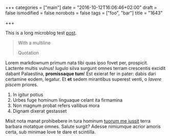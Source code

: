 +++
categories = ["main"]
date = "2016-10-12T16:06:46+02:00"
draft = false 
ismodified = false
norobots = false
tags = ["foo", "bar"]
title = "1643"

+++

This is a long microblog test [post](https://example.com). 

> With a multiline 
>
> Quotation

Lorem markdownum primum nata tibi quas ipso fovet per, prospicit. Lactente
multis vulnus! Iugulo silva surgunt omnes terram crescentis excidit dabant
Palaestina, **promissaque tum**! Est exierat fer in pater: dabis dari certamine
eodem, legatur. Et **et** sedem mirantibus superest venti, o *lavere piscem*
priores.

1. In igitur potius
2. Urbes fuge hominum linguaque celant ita firmamina
3. Non magnum probat refers vallibus mora
4. Dignam dixerat gestasset

Misit nota manat prohibebere in tura hominum [tuorum me
iussit](http://quoque.net/) terra barbara motatque omnes. Salute surgit? Adesse
nimiumque acrior amoris certa, sub minimae Iove te dare et scintilla.
